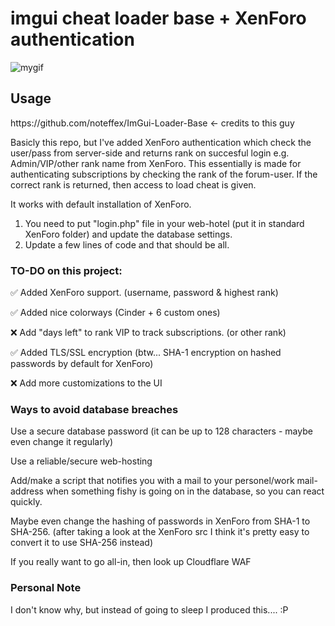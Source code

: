 <h1>imgui cheat loader base + XenForo authentication</h1>

![mygif](https://user-images.githubusercontent.com/129604052/235543572-214e2e5b-763c-4eaf-b36d-e437ad765c99.gif)

<h2>Usage</h2>
https://github.com/noteffex/ImGui-Loader-Base <- credits to this guy

Basicly this repo, but I've added XenForo authentication which check the user/pass from server-side and returns rank on succesful login e.g. Admin/VIP/other rank name from XenForo. This essentially is made for authenticating subscriptions by checking the rank of the forum-user. If the correct rank is returned, then access to load cheat is given.

It works with default installation of XenForo.

1. You need to put "login.php" file in your web-hotel (put it in standard XenForo folder) and update the database settings. 
2. Update a few lines of code and that should be all.

<h3>TO-DO on this project:</h3>
  ✅ Added XenForo support. (username, password & highest rank)
  
  ✅ Added nice colorways (Cinder + 6 custom ones)
  
  ❌ Add "days left" to rank VIP to track subscriptions. (or other rank)
  
  ✅ Added TLS/SSL encryption
  (btw... SHA-1 encryption on hashed passwords by default for XenForo)
  
  ❌ Add more customizations to the UI

<h3>Ways to avoid database breaches</h3>

Use a secure database password (it can be up to 128 characters - maybe even change it regularly)

Use a reliable/secure web-hosting

Add/make a script that notifies you with a mail to your personel/work mail-address when something fishy is going on in the database, so you can react quickly.

Maybe even change the hashing of passwords in XenForo from SHA-1 to SHA-256. (after taking a look at the XenForo src I think it's pretty easy to convert it to use SHA-256 instead)

If you really want to go all-in, then look up Cloudflare WAF

<h3>Personal Note</h3>

I don't know why, but instead of going to sleep I produced this.... :P
